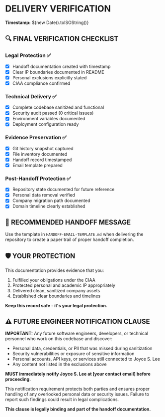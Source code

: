 
# DELIVERY VERIFICATION

**Timestamp:** ${new Date().toISOString()}

## 🔍 FINAL VERIFICATION CHECKLIST

### Legal Protection ✅
- [x] Handoff documentation created with timestamp
- [x] Clear IP boundaries documented in README
- [x] Personal exclusions explicitly stated
- [x] CIAA compliance confirmed

### Technical Delivery ✅
- [x] Complete codebase sanitized and functional
- [x] Security audit passed (0 critical issues)
- [x] Environment variables documented
- [x] Deployment configuration ready

### Evidence Preservation ✅
- [x] Git history snapshot captured
- [x] File inventory documented
- [x] Handoff record timestamped
- [x] Email template prepared

### Post-Handoff Protection ✅
- [x] Repository state documented for future reference
- [x] Personal data removal verified
- [x] Company migration path documented
- [x] Domain timeline clearly established

## 📧 RECOMMENDED HANDOFF MESSAGE

Use the template in `HANDOFF-EMAIL-TEMPLATE.md` when delivering the repository to create a paper trail of proper handoff completion.

## 🛡️ YOUR PROTECTION

This documentation provides evidence that you:
1. Fulfilled your obligations under the CIAA
2. Protected personal and academic IP appropriately
3. Delivered clean, sanitized company assets
4. Established clear boundaries and timelines

**Keep this record safe - it's your legal protection.**

## ⚠️ FUTURE ENGINEER NOTIFICATION CLAUSE

**IMPORTANT:** Any future software engineers, developers, or technical personnel who work on this codebase and discover:

- Personal data, credentials, or PII that was missed during sanitization
- Security vulnerabilities or exposure of sensitive information
- Personal accounts, API keys, or services still connected to Joyce S. Lee
- Any content not listed in the exclusions above

**MUST immediately notify Joyce S. Lee at [your contact email] before proceeding.**

This notification requirement protects both parties and ensures proper handling of any overlooked personal data or security issues. Failure to report such findings could result in legal complications.

**This clause is legally binding and part of the handoff documentation.**
